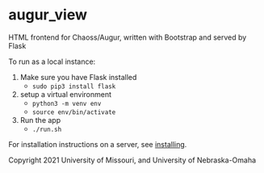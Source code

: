 # augur_view

HTML frontend for Chaoss/Augur, written with Bootstrap and served by Flask

To run as a local instance:
1. Make sure you have Flask installed
    - `sudo pip3 install flask`
2. setup a virtual environment
    - `python3 -m venv env`
    - `source env/bin/activate`
3. Run the app
    - `./run.sh`

For installation instructions on a server, see [installing](installing.md).

Copyright 2021 University of Missouri, and University of Nebraska-Omaha
